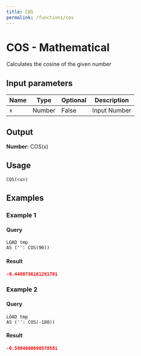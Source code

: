 ```yaml
---
title: COS
permalink: /functions/cos
---
```


# COS - Mathematical

Calculates the cosine of the given number

## Input parameters

| Name | Type | Optional | Description |
| --- | --- | --- | --- |
| `x` | Number | False | Input Number |

## Output

**Number:** COS(x)

## Usage

```joda
COS(<x>)
```

## Examples

### Example 1


#### Query
```joda
LOAD tmp
AS ('': COS(90))
```
#### Result
```json
-0.4480736161291701
```


### Example 2


#### Query
```joda
LOAD tmp
AS ('': COS(-180))
```
#### Result
```json
-0.5984600690578581
```


